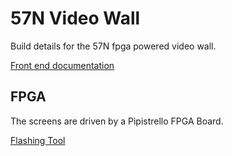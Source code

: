 # 57N Video Wall

Build details for the 57N fpga powered video wall.

[Front end documentation][1]

## FPGA

The screens are driven by a Pipistrello FPGA Board.

[Flashing Tool][2]

[1]: https://github.com/hackerdeen/videowall/blob/master/web_frontend/README.md
[2]: http://pipistrello.saanlima.com/index.php?title=Welcome_to_Pipistrello#Fpgaprog_utility_program_download

